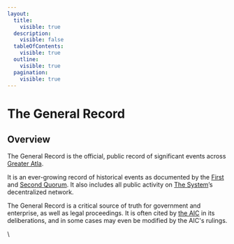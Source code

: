 ```yaml
---
layout:
  title:
    visible: true
  description:
    visible: false
  tableOfContents:
    visible: true
  outline:
    visible: true
  pagination:
    visible: true
---
```


# The General Record

## **Overview**

The General Record is the official, public record of significant events across [Greater Atla](greater-atla.md).

It is an ever-growing record of historical events as documented by the [First](governance.md#the-first-quorum) and [Second Quorum](governance.md#the-second-quorum). It also includes all public activity on [The System](the-system.md)’s decentralized network.

The General Record is a critical source of truth for government and enterprise, as well as legal proceedings. It is often cited by [the AIC](../institutions/atlan-information-control.md) in its deliberations, and in some cases may even be modified by the AIC's rulings.

\
